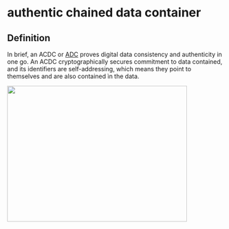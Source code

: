 # authentic chained data container
## Definition

In brief, an ACDC or [ADC](authentic-data-container) proves digital data consistency and authenticity in one go. An ACDC cryptographically secures commitment to data contained, and its identifiers are self-addressing, which means they point to themselves and are also contained ìn the data.

<img src="https://hackmd.io/_uploads/HJDwDAUsq.png" width="418" height="317"/>

